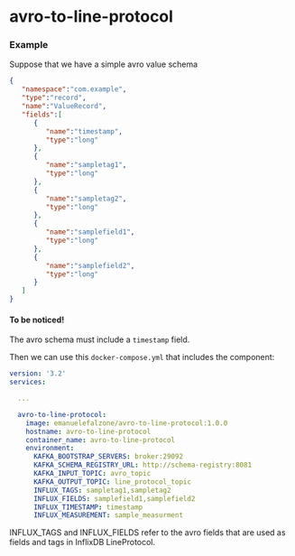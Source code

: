 # avro-to-line-protocol

### Example

Suppose that we have a simple avro value schema
```json
{
   "namespace":"com.example",
   "type":"record",
   "name":"ValueRecord",
   "fields":[
      {
         "name":"timestamp",
         "type":"long"
      },
      {
         "name":"sampletag1",
         "type":"long"
      },
      {
         "name":"sampletag2",
         "type":"long"
      },
      {
         "name":"samplefield1",
         "type":"long"
      },
      {
         "name":"samplefield2",
         "type":"long"
      }
   ]
}
```
#### To be noticed!
The avro schema must include a `timestamp` field.

Then we can use this `docker-compose.yml` that includes the component:

```yml
version: '3.2'
services:

  ...

  avro-to-line-protocol:
    image: emanuelefalzone/avro-to-line-protocol:1.0.0
    hostname: avro-to-line-protocol
    container_name: avro-to-line-protocol
    environment:
      KAFKA_BOOTSTRAP_SERVERS: broker:29092
      KAFKA_SCHEMA_REGISTRY_URL: http://schema-registry:8081
      KAFKA_INPUT_TOPIC: avro_topic
      KAFKA_OUTPUT_TOPIC: line_protocol_topic
      INFLUX_TAGS: sampletag1,sampletag2
      INFLUX_FIELDS: samplefield1,samplefield2
      INFLUX_TIMESTAMP: timestamp
      INFLUX_MEASUREMENT: sample_measurment
```

INFLUX_TAGS and INFLUX_FIELDS refer to the avro fields that are used as fields and tags in InflixDB LineProtocol.
